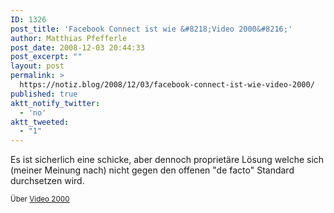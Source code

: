 ```yaml
---
ID: 1326
post_title: 'Facebook Connect ist wie &#8218;Video 2000&#8216;'
author: Matthias Pfefferle
post_date: 2008-12-03 20:44:33
post_excerpt: ""
layout: post
permalink: >
  https://notiz.blog/2008/12/03/facebook-connect-ist-wie-video-2000/
published: true
aktt_notify_twitter:
  - 'no'
aktt_tweeted:
  - "1"
---
```

Es ist sicherlich eine schicke, aber dennoch proprietäre Lösung welche sich (meiner Meinung nach) nicht gegen den offenen "de facto" Standard durchsetzen wird.

<small>Über <a href="http://de.wikipedia.org/wiki/Video2000">Video 2000</a></small>